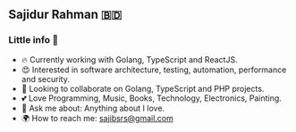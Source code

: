 ## Sajidur Rahman 🇧🇩

### Little info 🧪
- 🔥 Currently working with Golang, TypeScript and ReactJS.
- 😍 Interested in software architecture, testing, automation, performance and security.
- 🐸 Looking to collaborate on Golang, TypeScript and PHP projects.
- 💕 Love Programming, Music, Books, Technology, Electronics, Painting.
- 💭 Ask me about: Anything about I love.
- 🌍 How to reach me: sajibsrs@gmail.com

